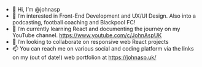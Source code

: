 - 👋 Hi, I’m @johnasp
- 👀 I’m interested in Front-End Development and UX/UI Design. Also into a podcasting, football coaching and Blackpool FC!
- 🌱 I’m currently learning React and documenting the journey on my YouTube channel. https://www.youtube.com/c/JohnAspUK
- 💞️ I’m looking to collaborate on responsive web React projects 
- 📫 You can reach me on various social and coding platform via the links on my (out of date!) web portfolion at https://johnasp.uk/

<!---
johnasp/johnasp is a ✨ special ✨ repository because its `README.md` (this file) appears on your GitHub profile.
You can click the Preview link to take a look at your changes.
--->
